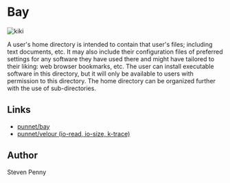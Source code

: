 Bay
============
![kiki][1]

A user's home directory is intended to contain that user's files; including
text documents, etc. It may also include their configuration files of
preferred settings for any software they have used there and might have
tailored to their liking: web browser bookmarks, etc. The user can install
executable software in this directory, but it will only be available to users
with permission to this directory. The home directory can be organized further
with the use of sub-directories.

Links
------------------
- [punnet/bay][2]
- [punnet/velour (io-read, io-size, k-trace)][3]

Author
------------
Steven Penny

[protocol is needed for image to render]::
[1]:https://raw.githubusercontent.com/punnet/bay/master/bay.jpg
[2]:https://github.com/punnet/bay
[3]:https://github.com/punnet/velour
